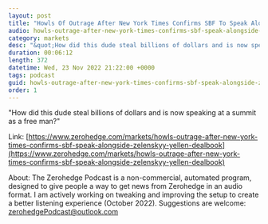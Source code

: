 ```yaml
---
layout: post
title: "Howls Of Outrage After New York Times Confirms SBF To Speak Alongside Zelenskyy, Yellen"
audio: howls-outrage-after-new-york-times-confirms-sbf-speak-alongside-zelenskyy-yellen-dealbook-0
category: markets
desc: "&quot;How did this dude steal billions of dollars and is now speaking at a summit as a free man?&quot;"
duration: 00:06:12
length: 372
datetime: Wed, 23 Nov 2022 21:22:00 +0000
tags: podcast
guid: howls-outrage-after-new-york-times-confirms-sbf-speak-alongside-zelenskyy-yellen-dealbook-0
order: 1
---
```

&quot;How did this dude steal billions of dollars and is now speaking at a summit as a free man?&quot;

Link: [https://www.zerohedge.com/markets/howls-outrage-after-new-york-times-confirms-sbf-speak-alongside-zelenskyy-yellen-dealbook](https://www.zerohedge.com/markets/howls-outrage-after-new-york-times-confirms-sbf-speak-alongside-zelenskyy-yellen-dealbook)

About: The Zerohedge Podcast is a non-commercial, automated program, designed to give people a way to get news from Zerohedge in an audio format.  I am actively working on tweaking and improving the setup to create a better listening experience (October 2022).  Suggestions are welcome: [zerohedgePodcast@outlook.com](mailto:zerohedgePodcast@outlook.com)